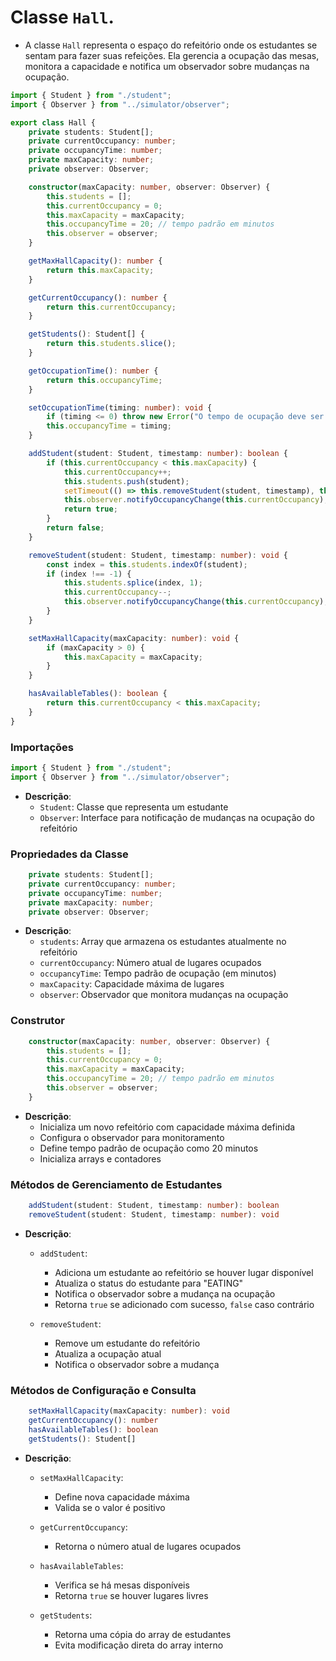 # Classe `Hall`.
- A classe `Hall` representa o espaço do refeitório onde os estudantes se sentam para fazer suas refeições. Ela gerencia a ocupação das mesas, monitora a capacidade e notifica um observador sobre mudanças na ocupação.

```typescript
import { Student } from "./student";
import { Observer } from "../simulator/observer";

export class Hall {
    private students: Student[];
    private currentOccupancy: number;
    private occupancyTime: number;
    private maxCapacity: number;
    private observer: Observer;

    constructor(maxCapacity: number, observer: Observer) {
        this.students = [];
        this.currentOccupancy = 0;
        this.maxCapacity = maxCapacity;
        this.occupancyTime = 20; // tempo padrão em minutos
        this.observer = observer;
    }

    getMaxHallCapacity(): number {
        return this.maxCapacity;
    }

    getCurrentOccupancy(): number {
        return this.currentOccupancy;
    }

    getStudents(): Student[] {
        return this.students.slice();
    }

    getOccupationTime(): number {
        return this.occupancyTime;
    }

    setOccupationTime(timing: number): void {
        if (timing <= 0) throw new Error("O tempo de ocupação deve ser maior que zero");
        this.occupancyTime = timing;
    }

    addStudent(student: Student, timestamp: number): boolean {
        if (this.currentOccupancy < this.maxCapacity) {
            this.currentOccupancy++;
            this.students.push(student);
            setTimeout(() => this.removeStudent(student, timestamp), this.occupancyTime);
            this.observer.notifyOccupancyChange(this.currentOccupancy);
            return true;
        }
        return false;
    }

    removeStudent(student: Student, timestamp: number): void {
        const index = this.students.indexOf(student);
        if (index !== -1) {
            this.students.splice(index, 1);
            this.currentOccupancy--;
            this.observer.notifyOccupancyChange(this.currentOccupancy);
        }
    }

    setMaxHallCapacity(maxCapacity: number): void {
        if (maxCapacity > 0) {
            this.maxCapacity = maxCapacity;
        }
    }

    hasAvailableTables(): boolean {
        return this.currentOccupancy < this.maxCapacity;
    }
}
```

### Importações
```typescript
import { Student } from "./student";
import { Observer } from "../simulator/observer";
```
- **Descrição**:
    - `Student`: Classe que representa um estudante
    - `Observer`: Interface para notificação de mudanças na ocupação do refeitório

### Propriedades da Classe
```typescript
    private students: Student[];
    private currentOccupancy: number;
    private occupancyTime: number;
    private maxCapacity: number;
    private observer: Observer;
```
- **Descrição**:
    - `students`: Array que armazena os estudantes atualmente no refeitório
    - `currentOccupancy`: Número atual de lugares ocupados
    - `occupancyTime`: Tempo padrão de ocupação (em minutos)
    - `maxCapacity`: Capacidade máxima de lugares
    - `observer`: Observador que monitora mudanças na ocupação

### Construtor
```typescript
    constructor(maxCapacity: number, observer: Observer) {
        this.students = [];
        this.currentOccupancy = 0;
        this.maxCapacity = maxCapacity;
        this.occupancyTime = 20; // tempo padrão em minutos
        this.observer = observer;
    }
```
- **Descrição**:
    - Inicializa um novo refeitório com capacidade máxima definida
    - Configura o observador para monitoramento
    - Define tempo padrão de ocupação como 20 minutos
    - Inicializa arrays e contadores

### Métodos de Gerenciamento de Estudantes
```typescript
    addStudent(student: Student, timestamp: number): boolean
    removeStudent(student: Student, timestamp: number): void
```
- **Descrição**:
    - `addStudent`: 
        - Adiciona um estudante ao refeitório se houver lugar disponível
        - Atualiza o status do estudante para "EATING"
        - Notifica o observador sobre a mudança na ocupação
        - Retorna `true` se adicionado com sucesso, `false` caso contrário
    
    - `removeStudent`:
        - Remove um estudante do refeitório
        - Atualiza a ocupação atual
        - Notifica o observador sobre a mudança

### Métodos de Configuração e Consulta
```typescript
    setMaxHallCapacity(maxCapacity: number): void
    getCurrentOccupancy(): number
    hasAvailableTables(): boolean
    getStudents(): Student[]
```
- **Descrição**:
    - `setMaxHallCapacity`: 
        - Define nova capacidade máxima
        - Valida se o valor é positivo
    
    - `getCurrentOccupancy`:
        - Retorna o número atual de lugares ocupados
    
    - `hasAvailableTables`:
        - Verifica se há mesas disponíveis
        - Retorna `true` se houver lugares livres
    
    - `getStudents`:
        - Retorna uma cópia do array de estudantes
        - Evita modificação direta do array interno

